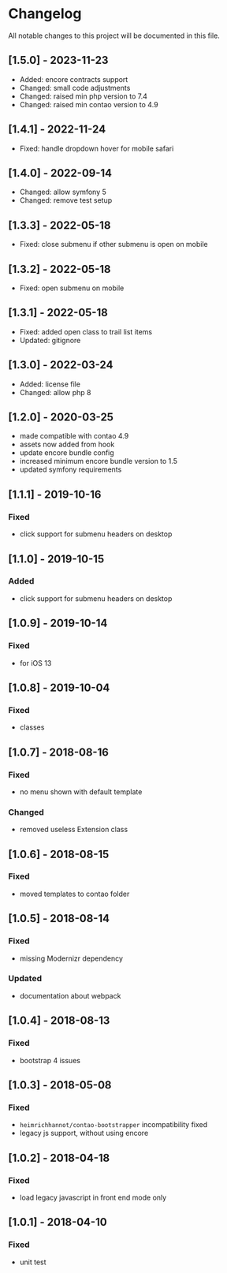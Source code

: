 # Changelog
All notable changes to this project will be documented in this file.

## [1.5.0] - 2023-11-23
- Added: encore contracts support
- Changed: small code adjustments
- Changed: raised min php version to 7.4
- Changed: raised min contao version to 4.9

## [1.4.1] - 2022-11-24
- Fixed: handle dropdown hover for mobile safari

## [1.4.0] - 2022-09-14
- Changed: allow symfony 5
- Changed: remove test setup

## [1.3.3] - 2022-05-18
- Fixed: close submenu if other submenu is open on mobile

## [1.3.2] - 2022-05-18
- Fixed: open submenu on mobile

## [1.3.1] - 2022-05-18
- Fixed: added open class to trail list items
- Updated: gitignore

## [1.3.0] - 2022-03-24
- Added: license file
- Changed: allow php 8

## [1.2.0] - 2020-03-25
- made compatible with contao 4.9
- assets now added from hook
- update encore bundle config
- increased minimum encore bundle version to 1.5
- updated symfony requirements

## [1.1.1] - 2019-10-16

### Fixed
- click support for submenu headers on desktop

## [1.1.0] - 2019-10-15

### Added
- click support for submenu headers on desktop

## [1.0.9] - 2019-10-14

### Fixed
- for iOS 13

## [1.0.8] - 2019-10-04

### Fixed
- classes

## [1.0.7] - 2018-08-16

### Fixed
- no menu shown with default template

### Changed
- removed useless Extension class

## [1.0.6] - 2018-08-15

### Fixed
- moved templates to contao folder

## [1.0.5] - 2018-08-14

### Fixed
- missing Modernizr dependency

### Updated
- documentation about webpack

## [1.0.4] - 2018-08-13

### Fixed
- bootstrap 4 issues

## [1.0.3] - 2018-05-08

### Fixed
- `heimrichhannot/contao-bootstrapper` incompatibility fixed
- legacy js support, without using encore

## [1.0.2] - 2018-04-18

### Fixed
- load legacy javascript in front end mode only

## [1.0.1] - 2018-04-10

### Fixed
- unit test
